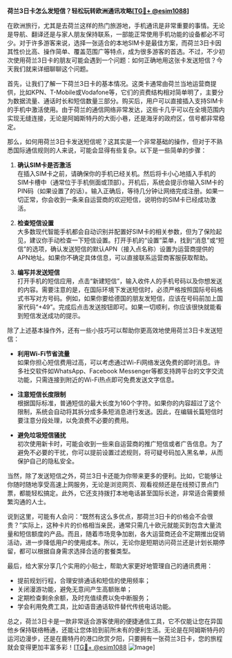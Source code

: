**荷兰3日卡怎么发短信？轻松玩转欧洲通讯攻略[[TG💪+ @esim1088](https://t.me/s/esim1088)]**

在欧洲旅行，尤其是去荷兰这样的热门旅游地，手机通讯是非常重要的事情。无论是导航、翻译还是与家人朋友保持联系，一部能正常使用手机功能的设备都必不可少。对于许多游客来说，选择一张适合的本地SIM卡是最佳方案，而荷兰3日卡因其性价比高、操作简单、覆盖范围广等特点，成为很多游客的首选。不过，不少初次使用荷兰3日卡的朋友可能会遇到一个问题：如何正确地用这张卡发送短信？今天我们就来详细聊聊这个问题。

首先，让我们了解一下荷兰3日卡的基本情况。这类卡通常由荷兰当地运营商提供，比如KPN、T-Mobile或Vodafone等，它们的资费结构相对简单明了，主要分为数据流量、通话时长和短信数量三部分。购买后，用户可以直接插入支持SIM卡的手机中激活使用。由于荷兰的通信网络非常发达，这些卡几乎可以在全境范围内实现无缝连接，无论是阿姆斯特丹的大街小巷，还是海牙的政府区，信号都非常稳定。

那么，如何用荷兰3日卡发送短信呢？这其实是一个非常基础的操作，但对于不熟悉国际通信规则的人来说，可能会显得有些复杂。以下是一些简单的步骤：

1. **确认SIM卡是否激活**  
   在插入SIM卡之前，请确保你的手机已经关机。然后将卡小心地插入手机的SIM卡槽中（通常位于手机侧面或顶部）。开机后，系统会提示你输入SIM卡的PIN码（如果设置了的话）。输入正确后，等待几分钟让网络完成注册。如果一切正常，你会收到一条来自运营商的欢迎短信，说明你的SIM卡已经成功激活。

2. **检查短信设置**  
   大多数现代智能手机都会自动识别并配置好SIM卡的相关参数，但为了保险起见，建议你手动检查一下短信设置。打开手机的“设置”菜单，找到“消息”或“短信”的选项，确认发送短信的默认APN（接入点名称）设置为运营商提供的APN地址。如果你不确定具体信息，可以直接联系运营商客服获取帮助。

3. **编写并发送短信**  
   打开手机的短信应用，点击“新建短信”，输入收件人的手机号码以及你想发送的内容。需要注意的是，在国际环境下发送短信时，必须严格按照国际号码格式书写对方号码。例如，如果你要给德国的朋友发短信，应该在号码前加上国家代码“+49”。完成后点击发送按钮即可。如果一切顺利，你应该很快就能看到短信发送成功的提示。

除了上述基本操作外，还有一些小技巧可以帮助你更高效地使用荷兰3日卡发送短信：

- **利用Wi-Fi节省流量**  
   如果你担心短信费用过高，可以考虑通过Wi-Fi网络发送免费的即时消息。许多社交软件如WhatsApp、Facebook Messenger等都支持跨平台的文字交流功能，只需连接到附近的Wi-Fi热点即可免费发送文字信息。

- **注意短信长度限制**  
   根据国际标准，普通短信的最大长度为160个字符。如果你的内容超过了这个限制，系统会自动将其拆分成多条短消息进行发送。因此，在编辑长篇短信时要注意分段处理，以免浪费不必要的费用。

- **避免垃圾短信骚扰**  
   初次使用新卡时，可能会收到一些来自运营商的推广短信或者广告信息。为了避免不必要的干扰，你可以提前设置过滤规则，将可疑号码加入黑名单，从而保护自己的隐私安全。

当然，除了发送短信之外，荷兰3日卡还能为你带来更多的便利。比如，它能够让你随时随地享受高速上网服务，无论是浏览网页、观看视频还是在线预订景点门票，都能轻松搞定。此外，它还支持拨打本地电话甚至国际长途，非常适合需要频繁沟通的人士。

说到这里，可能有人会问：“既然有这么多优点，那荷兰3日卡的价格会不会很贵？”实际上，这种卡片的价格相当亲民，通常只需几十欧元就能买到包含大量流量和短信额度的产品。而且，随着市场竞争加剧，各大运营商还会不定期推出促销活动，进一步降低用户的使用成本。所以，无论你是短期访问荷兰还是计划长期停留，都可以根据自身需求选择合适的套餐类型。

最后，给大家分享几个实用的小贴士，帮助大家更好地管理自己的通讯费用：

- 提前规划行程，合理安排通话和短信的使用频率；
- 关闭漫游功能，避免无意间产生高额账单；
- 定期检查剩余余额，及时充值续费以免中断服务；
- 学会利用免费工具，比如语音通话软件替代传统电话功能。

总之，荷兰3日卡是一款非常适合游客使用的便捷通信工具，它不仅能让您在异国他乡保持联络畅通，还能让您体验到前所未有的便利生活。无论是在阿姆斯特丹的运河边漫步，还是在鹿特丹的港口欣赏夕阳，只要拥有一张荷兰3日卡，您的旅程就会变得更加丰富多彩！[[TG💪+ @esim1088](https://t.me/s/esim1088) ![Image](https://i.postimg.cc/4NQfJmqS/Snipaste-2025-05-13-00-14-12.png)]